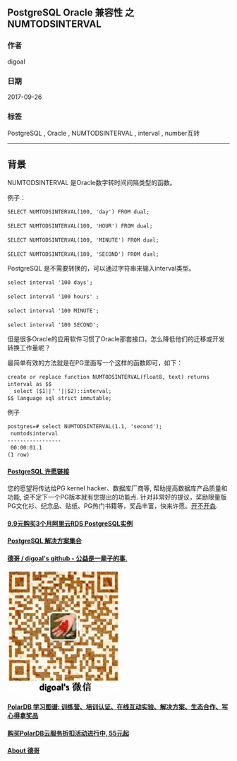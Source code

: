 ## PostgreSQL Oracle 兼容性 之 NUMTODSINTERVAL  
         
### 作者      
digoal      
      
### 日期       
2017-09-26       
        
### 标签      
PostgreSQL , Oracle , NUMTODSINTERVAL , interval , number互转     
        
----       
        
## 背景      
NUMTODSINTERVAL 是Oracle数字转时间间隔类型的函数。  
  
例子：  
  
```  
SELECT NUMTODSINTERVAL(100, 'day') FROM dual;  
  
SELECT NUMTODSINTERVAL(100, 'HOUR') FROM dual;  
  
SELECT NUMTODSINTERVAL(100, 'MINUTE') FROM dual;  
  
SELECT NUMTODSINTERVAL(100, 'SECOND') FROM dual;  
```  
  
PostgreSQL 是不需要转换的，可以通过字符串来输入interval类型。  
  
```  
select interval '100 days';  
  
select interval '100 hours' ;  
  
select interval '100 MINUTE';  
  
select interval '100 SECOND';  
```  
  
但是很多Oracle的应用软件习惯了Oracle那套接口，怎么降低他们的迁移或开发转换工作量呢？  
  
最简单有效的方法就是在PG里面写一个这样的函数即可，如下：  
  
```  
create or replace function NUMTODSINTERVAL(float8, text) returns interval as $$  
  select ($1||' '||$2)::interval;  
$$ language sql strict immutable;  
```  
  
例子  
  
```  
postgres=# select NUMTODSINTERVAL(1.1, 'second');  
 numtodsinterval   
-----------------  
 00:00:01.1  
(1 row)  
```  
  
  
  
  
  
  
  
  
  
  
  
  
  
  
  
  
  
  
  
  
  
  
  
  
  
  
  
  
  
  
  
  
  
  
  
  
  
  
  
  
  
  
  
  
  
  
  
  
  
  
  
  
  
  
  
  
  
  
  
  
  
  
  
  
  
  
  
  
  
  
  
  
  
  
#### [PostgreSQL 许愿链接](https://github.com/digoal/blog/issues/76 "269ac3d1c492e938c0191101c7238216")
您的愿望将传达给PG kernel hacker、数据库厂商等, 帮助提高数据库产品质量和功能, 说不定下一个PG版本就有您提出的功能点. 针对非常好的提议，奖励限量版PG文化衫、纪念品、贴纸、PG热门书籍等，奖品丰富，快来许愿。[开不开森](https://github.com/digoal/blog/issues/76 "269ac3d1c492e938c0191101c7238216").  
  
  
#### [9.9元购买3个月阿里云RDS PostgreSQL实例](https://www.aliyun.com/database/postgresqlactivity "57258f76c37864c6e6d23383d05714ea")
  
  
#### [PostgreSQL 解决方案集合](https://yq.aliyun.com/topic/118 "40cff096e9ed7122c512b35d8561d9c8")
  
  
#### [德哥 / digoal's github - 公益是一辈子的事.](https://github.com/digoal/blog/blob/master/README.md "22709685feb7cab07d30f30387f0a9ae")
  
  
![digoal's wechat](../pic/digoal_weixin.jpg "f7ad92eeba24523fd47a6e1a0e691b59")
  
  
#### [PolarDB 学习图谱: 训练营、培训认证、在线互动实验、解决方案、生态合作、写心得拿奖品](https://www.aliyun.com/database/openpolardb/activity "8642f60e04ed0c814bf9cb9677976bd4")
  
  
#### [购买PolarDB云服务折扣活动进行中, 55元起](https://www.aliyun.com/activity/new/polardb-yunparter?userCode=bsb3t4al "e0495c413bedacabb75ff1e880be465a")
  
  
#### [About 德哥](https://github.com/digoal/blog/blob/master/me/readme.md "a37735981e7704886ffd590565582dd0")
  
